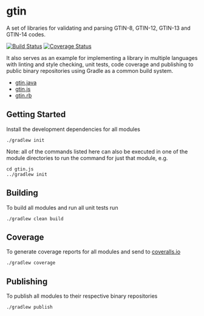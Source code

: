 # gtin

A set of libraries for validating and parsing GTIN-8, GTIN-12, GTIN-13 and GTIN-14 codes.

[![Build Status](https://travis-ci.org/powa/gtin.svg?branch=master)](https://travis-ci.org/powa/gtin) [![Coverage Status](https://coveralls.io/repos/powa/gtin/badge.svg?branch=master&service=github)](https://coveralls.io/github/powa/gtin?branch=master)

It also serves as an example for implementing a library in multiple languages with linting and style checking, unit tests, code coverage and publishing to public binary repositories using Gradle as a common build system.

* [gtin.java](gtin.java/README.md)
* [gtin.js](gtin.js/README.md)
* [gtin.rb](gtin.rb/README.md)

## Getting Started

Install the development dependencies for all modules

    ./gradlew init

Note: all of the commands listed here can also be executed in one of the module directories to run the command for just that module, e.g.

    cd gtin.js
    ../gradlew init

## Building

To build all modules and run all unit tests run

    ./gradlew clean build

## Coverage

To generate coverage reports for all modules and send to [coveralls.io](https://coveralls.io)

    ./gradlew coverage

## Publishing

To publish all modules to their respective binary repositories

    ./gradlew publish
